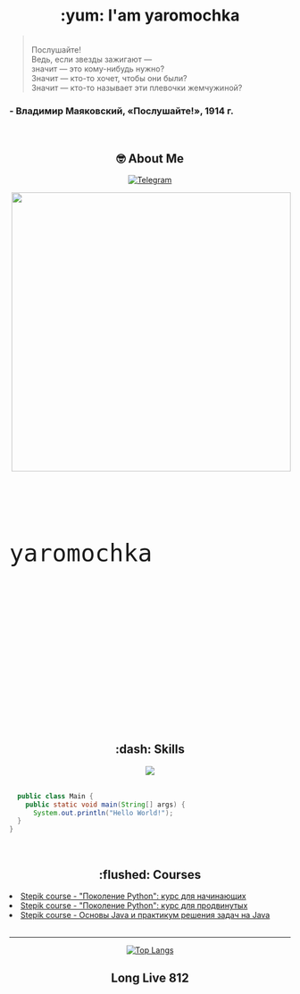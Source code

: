 <div>
  <h1 align="center">:yum: I'am yaromochka</h1>
  <div align="left">
    
> <br>Послушайте!
> <br>Ведь, если звезды зажигают —
> <br>значит — это кому-нибудь нужно?
> <br>Значит — кто-то хочет, чтобы они были?
> <br>Значит — кто-то называет эти плевочки жемчужиной?
<h3>- Владимир Маяковский, «Послушайте!», 1914 г.</h3>
<br>
  </div>
</div>


<div>
  
  <h2 align="center">🤓 About Me</h2>

  <div align="center">

    
  <a href="t.me/yaromochka">  
  
  ![Telegram](https://img.shields.io/badge/Telegram-2CA5E0?style=for-the-badge&logo=telegram&logoColor=white)

  </a>
  <img src="https://avatanplus.com/files/resources/original/5c96712d9b259169abaa1a43.png" width="500px" height="500px" align="right">
  </div>
  <div style="font-size: 50px">
 ㅤ
    
    yaromochka

  </div>

  <br><br><br><br><br><br><br><br><br>

  
</div>

<br><br><br><br>



<div>
  <div align="center">
<h2>:dash: Skills</h2>

<img src="https://skillicons.dev/icons?i=python,java,git,regex,html,css,sqlite" align="center"><br><br>
</div>

<p align = 'left'>
  
```java
  public class Main {
    public static void main(String[] args) {
      System.out.println("Hello World!");
  }
}
```

<br>
  
</div>

<div>
  <h2 align="center">:flushed: Courses</h2>
  
  <li> <a href="https://stepik.org/cert/1059388"> Stepik course - "Поколение Python": курс для начинающих </a> </li>
  <li> <a href="https://stepik.org/cert/2178035"> Stepik course - "Поколение Python": курс для продвинутых </a> </li>
  <li> <a href="https://stepik.org/180585"> Stepik course - Основы Java и практикум решения задач на Java </a> </li>

  <br>
  <hr>
</div>

<div align="center">

  [![Top Langs](https://github-readme-stats.vercel.app/api/top-langs/?username=yaromochka&layout=compact)](https://github.com/anuraghazra/github-readme-stats)

</div>



<h2 align="center">Long Live 812</h2>




